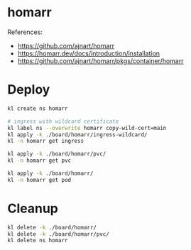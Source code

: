 
# homarr

References:
- https://github.com/ajnart/homarr
- https://homarr.dev/docs/introduction/installation
- https://github.com/ajnart/homarr/pkgs/container/homarr

# Deploy

```bash
kl create ns homarr

# ingress with wildcard certificate
kl label ns --overwrite homarr copy-wild-cert=main
kl apply -k ./board/homarr/ingress-wildcard/
kl -n homarr get ingress

kl apply -k ./board/homarr/pvc/
kl -n homarr get pvc

kl apply -k ./board/homarr/
kl -n homarr get pod
```

# Cleanup

```bash
kl delete -k ./board/homarr/
kl delete -k ./board/homarr/pvc/
kl delete ns homarr
```
